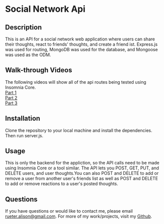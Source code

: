 # Social Network Api

## Description
This is an API for a social network web application where users can share their thoughts, react to friends' thoughts, and create a friend ist. Express.js was used for routing, MongoDB was used for the database, and Mongoose was used as the ODM.

## Walk-through Videos
The following videos will show all of the api routes being tested using Insomnia Core.  
[Part 1](https://drive.google.com/file/d/1AsJGoj23RNbIOZY24dTIyhV9qrqHRmTN/view)  
[Part 2](https://drive.google.com/file/d/1AsJGoj23RNbIOZY24dTIyhV9qrqHRmTN/view)  
[Part 3](https://drive.google.com/file/d/1rjf9JclAOyLf7Yq8qXXxf67O2s-NTzpP/view)

## Installation
Clone the repository to your local machine and install the dependencies. Then run server.js.

## Usage
This is only the backend for the appliction, so the API calls need to be made using Insomnia Core or a tool similar. The API lets you POST, GET, PUT, and DELETE users, and user thoughts.You can also POST and DELETE to add or remove a user from another user's friends list as well as POST and DELETE to add or remove reactions to a user's posted thoughts.


## Questions
If you have questions or would like to contact me, please email rueter.alison@gmail.com. For more of my work/projects, visit my [Github](https://github.com/alirueter/).
